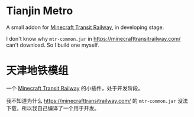 # Tianjin Metro

A small addon for [Minecraft Transit Railway](https://github.com/jonafanho/Minecraft-Transit-Railway), in developing stage.

I don't know why `mtr-common.jar` in https://minecrafttransitrailway.com/ can't download. So I build one myself.

# 天津地铁模组

一个 [Minecraft Transit Railway](https://github.com/jonafanho/Minecraft-Transit-Railway) 的小插件，处于开发阶段。

我不知道为什么 https://minecrafttransitrailway.com/ 的 `mtr-common.jar` 没法下载，所以我自己编译了一个用于开发。
